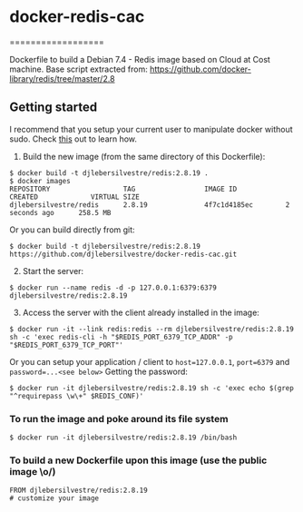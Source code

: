 # docker-redis-cac
==================

Dockerfile to build a Debian 7.4 - Redis image based on
Cloud at Cost machine. Base script extracted from:
https://github.com/docker-library/redis/tree/master/2.8

Getting started
---------------

I recommend that you setup your current user to manipulate docker without sudo.
Check [this](http://askubuntu.com/questions/477551/how-can-i-use-docker-without-sudo) out to learn how.

1. Build the new image (from the same directory of this Dockerfile):
```
$ docker build -t djlebersilvestre/redis:2.8.19 .
$ docker images
REPOSITORY                  TAG                 IMAGE ID            CREATED             VIRTUAL SIZE
djlebersilvestre/redis      2.8.19              4f7c1d4185ec        2  seconds ago      258.5 MB

```
Or you can build directly from git:
```
$ docker build -t djlebersilvestre/redis:2.8.19 https://github.com/djlebersilvestre/docker-redis-cac.git
```

2. Start the server:
```
$ docker run --name redis -d -p 127.0.0.1:6379:6379 djlebersilvestre/redis:2.8.19
```

3. Access the server with the client already installed in the image:
```
$ docker run -it --link redis:redis --rm djlebersilvestre/redis:2.8.19 sh -c 'exec redis-cli -h "$REDIS_PORT_6379_TCP_ADDR" -p "$REDIS_PORT_6379_TCP_PORT"'
```
Or you can setup your application / client to `host=127.0.0.1`,  `port=6379` and `password=...<see below>`
Getting the password:
```
$ docker run -it djlebersilvestre/redis:2.8.19 sh -c 'exec echo $(grep "^requirepass \w\+" $REDIS_CONF)'
```

### To run the image and poke around its file system
```
$ docker run -it djlebersilvestre/redis:2.8.19 /bin/bash
```

### To build a new Dockerfile upon this image (use the public image \o/)
```
FROM djlebersilvestre/redis:2.8.19
# customize your image
```
